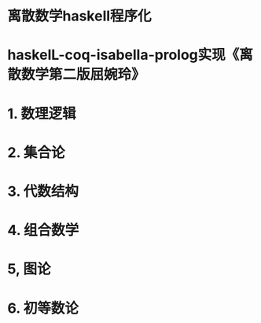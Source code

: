 # 离散数学haskell程序化

# haskelL-coq-isabella-prolog实现《离散数学第二版屈婉玲》















# 1. 数理逻辑



# 2. 集合论










# 3. 代数结构





# 4. 组合数学










# 5, 图论

















# 6. 初等数论  

























































































































